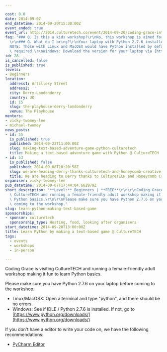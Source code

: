 ```yaml
---

cost: 0.0
date: 2014-09-07
end_datetime: 2014-09-20T15:30:00Z
event_ended: true
event_url: http://2014.culturetech.co/event/2014-09-20/coding-grace-introduction-to-python
faq: "### Q. Is this a kids workshop?\r\nNo, this workshop is aimed for adults.\r\n\
  \r\n### Q. What do I bring?\r\nYour laptop with Python 2.7.6 installed. \r\n\r\n\
  NOTE: Those with Linux and MacOSX would have Python installed by default, no action\
  \ required.\r\nWindows: Download the version for your laptop via [https://www.python.org/downloads/](https://www.python.org/downloads/)"
id: 28
is_cancelled: false
is_published: true
levels:
- Beginners
location:
  address1: Artillery Street
  address2: ''
  city: Derry-Londonderry
  country: UK
  id: 15
  slug: the-playhouse-derry-londonderry
  venue: The Playhouse
mentors:
- vicky-twomey-lee
- michael-twomey
news_posts:
- id: 55
  is_published: true
  published: 2014-09-22T11:00:00Z
  slug: making-text-based-adventure-game-python-culturetech
  title: Making a text-based adventure game with Python @ CultureTECH
- id: 53
  is_published: false
  published: 2014-09-08T10:20:58Z
  slug: we-are-heading-derry-thanks-culturetech-and-honeycomb-creative-works
  title: We are heading to Derry thanks to CultureTECH and Honeycomb Creative Works
organiser: vicky-twomey-lee
pub_datetime: 2014-09-07T17:44:04.662979Z
short_description: "**Level:** Beginners | **FREE**\r\n\r\nCoding Grace is visiting\
  \ CultureTECH and running a female-friendly adult workshop making it fun to learn\
  \ Python basics.\r\n\r\nPlease make sure you have Python 2.7.6 on your laptop before\
  \ coming to the workshop."
slug: learn-python-making-text-based-game
sponsorships:
- sponsor: culturetech
  sponsorship_type: Hosting, food, looking after organisers
start_datetime: 2014-09-20T13:00:00Z
title: Learn Python by making a text-based game @ CultureTECH
tags:
  - events
  - workshops
  - in-person

---
```


Coding Grace is visiting CultureTECH and running a female-friendly adult workshop making it fun to learn Python basics.

Please make sure you have Python 2.7.6 on your laptop before coming to the workshop.

* Linux/MacOSX: Open a terminal and type "python", and there should be no errors.
* Windows: See if IDLE / Python 2.7.6 is installed. If not, go to [https://www.python.org/downloads/](https://www.python.org/downloads/)

If you don't have a editor to write your code on, we have the following recommendations:

* [PyCharm Editor](http://www.jetbrains.com/pycharm/download/)